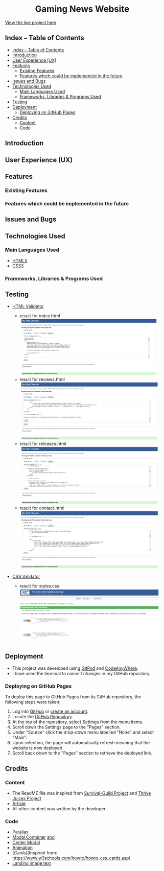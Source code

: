 <h1 align="center">Gaming News Website</h1>

[View the live project here](https://bog8dan.github.io/Gaming-News/)

## Index – Table of Contents

- [Index – Table of Contents](#index--table-of-contents)
- [Introduction](#introduction)
- [User Experience (UX)](#user-experience-ux)
- [Features](#features)
  - [Existing Features](#existing-features)
  - [Features which could be implemented in the future](#features-which-could-be-implemented-in-the-future)
- [Issues and Bugs](#issues-and-bugs)
- [Technologies Used](#technologies-used)
  - [Main Languages Used](#main-languages-used)
  - [Frameworks, Libraries \& Programs Used](#frameworks-libraries--programs-used)
- [Testing](#testing)
- [Deployment](#deployment)
  - [Deploying on GitHub Pages](#deploying-on-github-pages)
- [Credits](#credits)
  - [Content](#content)
  - [Code](#code)

## Introduction

## User Experience (UX)

## Features

### Existing Features

### Features which could be implemented in the future

## Issues and Bugs

## Technologies Used
### Main Languages Used
-   [HTML5](https://en.wikipedia.org/wiki/HTML5)
-   [CSS3](https://en.wikipedia.org/wiki/Cascading_Style_Sheets)

### Frameworks, Libraries & Programs Used

## Testing

- [HTML Validator](https://validator.w3.org/)
  - result for index.html
        ![HTML results index](documentation/validation/index-validation.png)
  - result for reviews.html
        ![HTML results reviews](documentation/validation/reviews-validation.png)
  - result for releases.html
        ![HTML results releases](documentation/validation/releases-validation.png)
  - result for contact.html
        ![HTML results contact](documentation/validation/contact-validation.png)

- [CSS Validator](https://jigsaw.w3.org/css-validator/)

  - result for styles.css
      ![CSS results](documentation/validation/css-validation.png)

## Deployment

- This project was developed using [GitPod](https://www.gitpod.io/) and [CodeAnyWhere](https://codeanywhere.com/).
- I have used the terminal to commit changes in my GitHub repository.

### Deploying on GitHub Pages
To deploy this page to GitHub Pages from its GitHub repository, the following steps were taken:

1. Log into [GitHub](https://github.com/login "Link to GitHub login page") or [create an account](https://github.com/join "Link to GitHub create account page").
2. Locate the [GitHub Repository](https://github.com/Bog8dan/Gaming-News "Link to GitHub Repo").
3. At the top of the repository, select Settings from the menu items.
4. Scroll down the Settings page to the "Pages" section.
5. Under "Source" click the drop-down menu labelled "None" and select "Main".
6. Upon selection, the page will automatically refresh meaning that the website is now deployed.
7. Scroll back down to the "Pages" section to retrieve the deployed link.

## Credits 

### Content 

- The ReadME file was inspired from [Survival-Guild Project](https://github.com/Irishbecky91/survival-guild/blob/main/README.md#) and [Thrive Juices Project](https://github.com/elainebroche-dev/ms1-thrive)
- [Article](https://www.123helpme.com/essay/The-Perfect-European-Vacation-224696)
- All other content was written by the developer

### Code

- [Parallax](https://www.w3schools.com/howto/tryit.asp?filename=tryhow_css_parallax_percent)
- [Modal Container](https://www.tutorialspoint.com/how-to-align-the-modal-content-box-to-the-center-of-any-screen?fbclid=IwAR0B5UzubrLahMMh2J2dPcV9jevHQ9C2cuEL2E28yHhAm4tnft9KEO8RM8E) [and](https://www.w3schools.com/w3css/tryit.asp?filename=tryw3css_modal_login)
- [Center Modal](https://www.tutorialspoint.com/how-to-align-the-modal-content-box-to-the-center-of-any-screen?fbclid=IwAR0B5UzubrLahMMh2J2dPcV9jevHQ9C2cuEL2E28yHhAm4tnft9KEO8RM8E)
- [Animation](https://www.w3schools.com/w3css/tryit.asp?filename=tryw3css_modal4)
- [Cards](Inspired from: <https://www.w3schools.com/howto/howto_css_cards.asp>)
- [Landing image text](https://github.com/Code-Institute-Solutions/love-running-2.0-sourcecode/tree/main/03-creating-the-hero-image/03-hero-image-cover-text)

